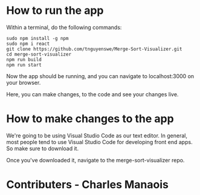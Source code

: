 # How to run the app

Within a terminal, do the following commands:

``` 
sudo npm install -g npm
sudo npm i react
git clone https://github.com/tnguyenswe/Merge-Sort-Visualizer.git 
cd merge-sort-visualizer
npm run build
npm run start
```

Now the app should be running, and you can navigate to localhost:3000 on your browser.

Here, you can make changes, to the code and see your changes live.

# How to make changes to the app

We're going to be using Visual Studio Code as our text editor. In general, most people tend to use Visual Studio Code for developing front end apps. So make sure to download it.

Once you've downloaded it, navigate to the merge-sort-visualizer repo.
# Contributers - Charles Manaois